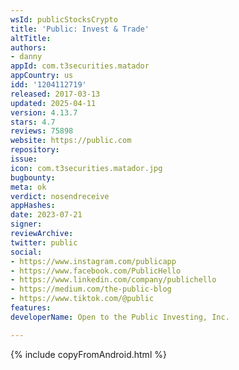 ```yaml
---
wsId: publicStocksCrypto
title: 'Public: Invest & Trade'
altTitle: 
authors:
- danny
appId: com.t3securities.matador
appCountry: us
idd: '1204112719'
released: 2017-03-13
updated: 2025-04-11
version: 4.13.7
stars: 4.7
reviews: 75898
website: https://public.com
repository: 
issue: 
icon: com.t3securities.matador.jpg
bugbounty: 
meta: ok
verdict: nosendreceive
appHashes: 
date: 2023-07-21
signer: 
reviewArchive: 
twitter: public
social:
- https://www.instagram.com/publicapp
- https://www.facebook.com/PublicHello
- https://www.linkedin.com/company/publichello
- https://medium.com/the-public-blog
- https://www.tiktok.com/@public
features: 
developerName: Open to the Public Investing, Inc.

---
```


{% include copyFromAndroid.html %}
